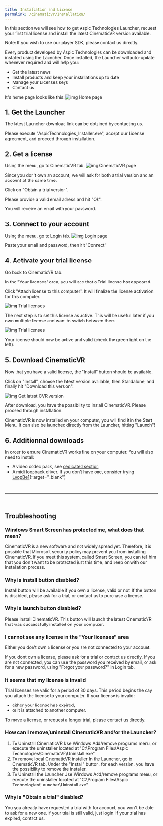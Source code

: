 ```yaml
---
title: Installation and License
permalink: /cinematicvr/Installation/
---
```


[video_codecs]: {{site.baseurl}}/cinematicvr/VideoCodecs/

[home_115]: {{site.baseurl}}/cinematicvr/img/install/launcher_home_115.jpg
[cvr_tab]: {{site.baseurl}}/cinematicvr/img/install/launcher_cvr_empty.jpg
[login_tab]: {{site.baseurl}}/cinematicvr/img/install/launcher_login.jpg
[trial_list]: {{site.baseurl}}/cinematicvr/img/install/launcher_cvr_trial.jpg
[trial_active]: {{site.baseurl}}/cinematicvr/img/install/launcher_cvr_trial_active.jpg
[install_latest]: {{site.baseurl}}/cinematicvr/img/install/launcher_cvr_install.jpg

In this section we will see how to get Aspic Technologies Launcher, request your first trial license and install the latest CinematicVR version available.

Note: If you wish to use our player SDK, please contact us directly. 

Every product developed by Aspic Technologies can be downloaded and installed using the Launcher. Once installed, the Launcher will auto-update whenever required and will help you:
- Get the latest news
- Install products and keep your installations up to date
- Manage your Licenses keys
- Contact us

It's home page looks like this:
![img Home page][home_115]

## 1. Get the Launcher
The latest Launcher download link can be obtained by contacting us. 

Please execute "AspicTechnologies_Installer.exe", accept our License agreement, and proceed through installation.

## 2. Get a license

Using the menu, go to CinematicVR tab.
![img CinematicVR page][cvr_tab]

Since you don't own an account, we will ask for both a trial version and an account at the same time.

Click on "Obtain a trial version".

Please provide a valid email adress and hit "Ok".

You will receive an email with your password.

## 3. Connect to your account
Using the menu, go to Login tab.
![img Login page][login_tab]

Paste your email and password, then hit 'Connect'

## 4. Activate your trial license
Go back to CinematicVR tab. 

In the "Your licenses" area, you will see that a Trial license has appeared.

Click "Attach license to this computer". It will finalize the license activation for this computer.

![img Trial licenses][trial_list]

The next step is to set this license as active. This will be usefull later if you own multiple license and want to switch between them.

![img Trial licenses][trial_active]

Your license should now be active and valid (check the green light on the left).

## 5. Download CinematicVR

Now that you have a valid license, the "Install" button should be available.

Click on "Install", choose the latest version available, then Standalone, and finally hit "Download this version".

![img Get latest CVR version][install_latest]

After download, you have the possibility to install CinematicVR. Please proceed through installation.

CinematicVR is now installed on your computer, you will find it in the Start Menu. It can also be launched directly from the Launcher, hitting "Launch"!

## 6. Additionnal downloads

In order to ensure CinematicVR works fine on your computer. You will also need to install:
- A video codec pack, see [dedicated section][video_codecs]
- A midi loopback driver. If you don't have one, consider trying [LoopBe1](http://www.nerds.de/en/loopbe1.html){:target="_blank"}

<br/> 

------

<br/> 

## Troubleshooting

### Windows Smart Screen has protected me, what does that mean?
CinematicVR is a new software and not widely spread yet. Therefore, it is possible that Microsoft security policy may prevent you from installing CinematicVR. If you meet this system, called Smart Screen, you can tell him that you don't want to be protected just this time, and keep on with our installation process. 

### Why is install button disabled?
Install button will be available if you own a license, valid or not. If the button is disabled, please ask for a trial, or contact us to purchase a license.

### Why is launch button disabled?
Please install CinematicVR. This button will launch the latest CinematicVR that was successfully installed on your computer.

### I cannot see any license in the "Your licenses" area
Either you don't own a license or you are not connected to your account. 

If you dont own a license, please ask for a trial or contact us directly. If you are not connected, you can use the password you received by email, or ask for a new password, using "Forgot your password?" in Login tab.

### It seems that my license is invalid

Trial licenses are valid for a period of 30 days. This period begins the day you attach the license to your computer. If your license is invalid:
- either your license has expired,
- or it is attached to another computer.

To move a license, or request a longer trial, please contact us directly.

### How can I remove/uninstall CinematicVR and/or the Launcher?

1. To Uninstall CinematicVR 
	Use Windows Add/remove programs menu, or execute the uninstaller located at "C:\Program Files\Aspic Technologies\CinematicVR\Uninstall.exe"
2. To remove local CinematicVR installer
	In the Launcher, go to CinematicVR tab. Under the "Install" button, for each version, you have the possibility to remove the installer.
3. To Uninstall the Launcher
	Use Windows Add/remove programs menu, or execute the uninstaller located at "C:\Program Files\Aspic Technologies\Launcher\Uninstall.exe"

### Why is "Obtain a trial" disabled?

You you already have requested a trial with for account, you won't be able to ask for a new one. If your trial is still valid, just login. If your trial has expired, contact us.